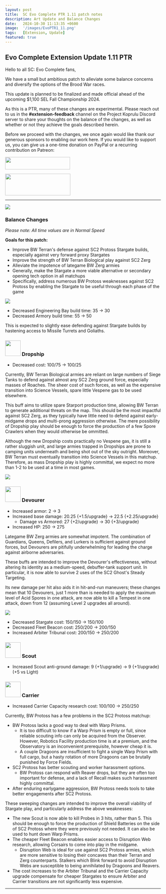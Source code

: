 ```yaml
---
layout: post
title:  SC Evo Complete PTR 1.11 patch notes
description: Art Update and Balance Changes
date:   2024-10-30 11:13:35 +0600
image:  '/images/EvoPTR1_11.png'
tags:   [Extension, Update]
featured: true
---
```


## Evo Complete Extension Update 1.11 PTR

Hello to all SC: Evo Complete fans,

We have a small but ambitious patch to alleviate some balance concerns and diversify the options of the Brood War races.

This update is planned to be finalized and made official ahead of the upcoming $1,100 SEL Fall Championship 2024.

As this is a PTR, many of these changes are experimental. Please reach out to us in the **#extension-feedback** channel on the Project Koprulu Discord server to share your thoughts on the balance of the changes, as well as whether or not they achieve the goals described herein.

Before we proceed with the changes, we once again would like thank our generous sponsors to enabling our work here. If you would like to support us, you can give us a one-time donation on PayPal or a recurring contribution on Patreon:

<a href="https://paypal.me/KopruluKat/"><img src="{{site.baseurl}}/images/blue.png" width="210" height="40"></a> 

<a href="https://www.patreon.com/TeamKopruluSC2"><img src="{{site.baseurl}}/images/becomeAPatronBanner.png" width="211" height="70"></a>

***

![]({{site.baseurl}}/images/Divider_Extension.png)

### Balance Changes
*Please note: All time values are in Normal Speed*

**Goals for this patch:**
- Improve BW Terran's defense against SC2 Protoss Stargate builds, especially against very forward proxy Stargates
- Improve the strength of BW Terran Biological play against SC2 Zerg
- Alleviate the impotence of lategame BW Zerg armies
- Generally, make the Stargate a more viable alternative or secondary opening tech option in all matchups
- Specifically, address numerous BW Protoss weaknesses against SC2 Protoss by enabling the Stargate to be useful through each phase of the game

![]({{site.baseurl}}/images/Divider_Terran.png)

- Decreased Engineering Bay build time: 35 -> 30
- Decreased Armory build time: 55 -> 50

This is expected to slightly ease defending against Stargate builds by hastening access to Missile Turrets and Goliaths.

### <img src="{{site.baseurl}}/images/btn-unit-terran-dropship@scbw.png" width="50" height="50"> Dropship
- Decreased cost: 100/75 -> 100/25

Currently, BW Terran Biological armies are reliant on large numbers of Siege Tanks to defend against almost any SC2 Zerg ground force, especially masses of Roaches. The sheer cost of such forces, as well as the expensive transition into Science Vessels, spare little Vespene gas to be used elsewhere.

This buff aims to utilize spare Starport production time, allowing BW Terran to generate additional threats on the map. This should be the most impactful against SC2 Zerg, as they typically have little need to defend against early-midgame drops and multi-prong aggression otherwise. The mere possibility of Dropship play should be enough to force the production of a few Spore Crawlers when they would otherwise be ommitted.

Although the new Dropship costs practically no Vespene gas, it is still a rather sluggish unit, and large armies trapped in Dropships are prone to camping units underneath and being shot out of the sky outright. Moreover, BW Terran must eventually transition into Science Vessels in this matchup. Therefore, as mass Dropship play is highly committal, we expect no more than 1-2 to be used at a time in most games.

![]({{site.baseurl}}/images/Divider_Zerg.png)

### <img src="{{site.baseurl}}/images/btn-unit-zerg-devourer@scbw.png" width="50" height="50"> Devourer
- Increased armor: 2 -> 3
- Increased base damage: 20.25 {+1.5/upgrade} -> 22.5 {+2.25/upgrade}
    - Damage vs Armored: 27 {+2/upgrade} -> 30 {+3/upgrade}
- Increased HP: 250 -> 275

Lategame BW Zerg armies are somewhat impotent. The combination of Guardians, Queens, Defilers, and Lurkers is sufficient against ground forces, but Devourers are pitifully underwhelming for leading the charge against airborne adversaries.

These buffs are intended to improve the Devourer's effectiveness, without altering its identity as a medium-speed, debuffer-tank support unit. In particular, it is now able to survive 2 uses of the SC2 Ghost's Steady Targeting.

Its new damage per hit also aids it in hit-and-run maneuvers; these changes mean that 10 Devourers, just 1 more than is needed to apply the maximum level of Acid Spores in one attack, are now able to kill a Tempest in one attack, down from 12 (assuming Level 2 upgrades all around).

![]({{site.baseurl}}/images/Divider_Protoss.png)

- Decreased Stargate cost: 150/150 -> 150/100
- Decreased Fleet Beacon cost: 250/200 -> 200/150
- Increased Arbiter Tribunal cost: 200/150 -> 250/200

### <img src="{{site.baseurl}}/images/btn-unit-protoss-scout@scbw.png" width="50" height="50"> Scout
- Increased Scout anti-ground damage: 9 {+1/upgrade} -> 9 {+1/upgrade} (+5 vs Light)

### <img src="{{site.baseurl}}/images/btn-building-protoss-carrier@scbw.png" width="50" height="50"> Carrier
- Increased Carrier Capacity research cost: 100/100 -> 250/250

Currently, BW Protoss has a few problems in the SC2 Protoss matchup:

- BW Protoss lacks a good way to deal with Warp Prisms.
    - It is too difficult to know if a Warp Prism is empty or full, since reliable scouting info can only be acquired from the Observer. However, Robotics Facility production time is at a premium, and the Observatory is an inconvenient prerequisite, however cheap it is.
    - A couple Dragoons are insufficient to fight a single Warp Prism with full cargo, but a hasty rotation of more Dragoons can be brutally punished by Force Fields.
- SC2 Protoss has better scouting and worker harassment options.
    - BW Protoss can respond with Reaver drops, but they are often too important for defense, and a lack of Recall makes such harassment highly committal.
- After enduring earlygame aggression, BW Protoss needs tools to take better engagements after SC2 Protoss.

These sweeping changes are intended to improve the overall viability of Stargate play, and particularly address the above weaknesses:

- The new Scout is now able to kill Probes in 3 hits, rather than 5. This should be enough to force the production of Shield Batteries on the side of SC2 Protoss where they were previously not needed. It can also be used to hunt down Warp Prisms.
- The cheaper Fleet Beacon enables easier access to Disruption Web research, allowing Corsairs to come into play in the midgame.
    - Disruption Web is ideal for use against SC2 Protoss armies, which are more sensitive to losing their concaves than their Terran and Zerg counterparts. Stalkers which Blink forward to avoid Disruption Webs are susceptible to being annihilated by Dragoons and Reavers.
- The cost increases to the Arbiter Tribunal and the Carrier Capacity upgrade compensate for cheaper Stargates to ensure Arbiter and Carrier transitions are not significantly less expensive.

***

